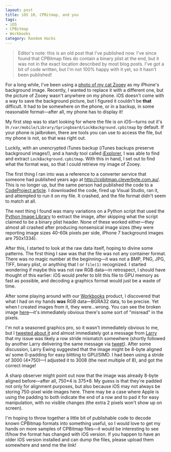 ```yaml
---
layout: post
title: iOS 10, CPBitmap, and you
tags:
- iOS
- CPBitmap
- Workbooks
category: Random Hacks
---
```


> Editor's note: this is an old post that I've published now. I've since
> found that CPBitmap files do contain a binary plist at the end, but it
> was not in the exact location described by most blog posts. I've got a
> bit of code written, but I'm not 100% happy with it yet, so it hasn't
> been published!

For a long while, I've been using a [photo of my cat Zooey][zooey] as my
iPhone's background image. Recently, I wanted to replace it with a different
one, but the picture of Zooey wasn't anywhere on my phone. iOS doesn't come with
a way to save the background picture, but I figured it couldn't be **that**
difficult. It had to be somewhere on the phone, or in a backup, in some
reasonable format&mdash;after all, my phone has to display it!

My first step was to start looking for where the file is on iOS&mdash;turns out
it's in `/var/mobile/Library/Springboard/LockBackground.cpbitmap` by default. If
your phone is jailbroken, there are tools you can use to access the file, but my
phone is not, so that was right out.

Luckily, with an unencrypted iTunes backup (iTunes backups preserve background
images!), and a handy tool called [iExplorer][iexplorer], I was able to find and
extract `LockBackground.cpbitmap`. With this in hand, I set out to find what the
format was, so that I could retrieve my image of Zooey.

The first thing I ran into was a reference to a converter service that someone
had published years ago at http://cpbitmap.cleverbyte.com.au/. This is no longer
up, but the same person had published the code to a [CodeProject article][cp]. I
downloaded the code, fired up Visual Studio, ran it, and attempted to run it on
my file. It crashed, and the file format didn't seem to match at all.

The next thing I found was many variations on a Python script that used
the [Python Image Library][pil] to extract the image, after skipping what the
script claimed to be a binary plist header. None of these worked
either&mdash;they almost all crashed after producing nonsensical image sizes
(they were reporting image sizes 40-60k pixels per side, iPhone 7 background
images are 750x1334).

After this, I started to look at the raw data itself, hoping to divine some
patterns. The first thing I saw was that the file was not any container format.
There was no magic number at the beginning&mdash;it was not a BMP, PNG, JPG,
TIFF, binary plist, or anything that I or `file(1)` recognized. I started
wondering if maybe this was not raw RGB data&mdash;in retrospect, I should have
thought of this earlier: iOS would prefer to blit this file to GPU memory as
fast as possible, and decoding a graphics format would just be a waste of time.

After some playing around with our [Workbooks][wb] product, I discovered that
what I had on my hands **was** RGB data&mdash;BGRA32 data, to be precise. Yet
when I created images from it, they were&hellip;wrong. You can see the broken
image [here][broken]&mdash;it's immediately obvious there's some sort of
"misread" in the pixels.

I'm not a seasoned graphics pro, so it wasn't immediately obvious to me, but
I [tweeted about it][tweet] and almost immediately got a message
from [Larry][lewing] that my issue was likely a row stride mismatch somewhere
(shortly followed by another Larry delivering the same message
via [tweet][lobrien]). After some discussion, Larry Ewing suggested that the
image might be 8-byte aligned w/ some 0-padding for easy blitting to GPU/SIMD. I
had been using a stride of 3000 (4*750)&mdash;I adjusted it to 3008 (the next
multiple of 8), and got the correct image!

A sharp observer might point out now that the image was already 8-byte aligned
before&mdash;after all, 750\*4 is 375*8. My guess is that they're padded not only
for alignment purposes, but also because iOS may not always be storing 750-pixel
wide images here. There may be a case where Apple is using the padding to both
indicate the end of a row and to pad it for easy manipulation, with no visible
changes (the extra 2 pixels won't show up on screen).

I'm hoping to throw together a little bit of publishable code to decode known
CPBitmap formats into something useful, so I would love to get my hands on more
samples of CPBitmap files&mdash;it would be interesting to see if/how the format
has changed with iOS version. If you happen to have an older iOS version
installed and can dump the files, please upload them somewhere and send me the
link!

[zooey]: https://coderinserepeat-my.sharepoint.com/personal/brajkovic_coderinserepeat_com/_layouts/15/guestaccess.aspx?guestaccesstoken=xCUeqwPCt%2fqm%2fBRMdOCqLI2O2KkeQIugtq713H7oth0%3d&docid=052323597d7204437a620ee5157f93392&rev=1
[iexplorer]: https://www.macroplant.com/iexplorer/
[cp]: http://www.codeproject.com/script/Articles/ArticleVersion.aspx?aid=265333&av=393837
[pil]: http://www.pythonware.com/products/pil/
[wb]: https://developer.xamarin.com/guides/cross-platform/workbooks/
[broken]: https://coderinserepeat-my.sharepoint.com/personal/brajkovic_coderinserepeat_com/_layouts/15/guestaccess.aspx?guestaccesstoken=NkoyPyzYJhBi4NB1NYa0MbM059rQtQbNcBKMUWk8uRk%3d&docid=0e64ced5c4ed1462ea5565ba78d88d17c&rev=1
[tweet]: https://twitter.com/bojanrajkovic/status/800420346180542466
[lewing]: https://twitter.com/lewing
[lobrien]: https://twitter.com/lobrien/status/800422504279871488
